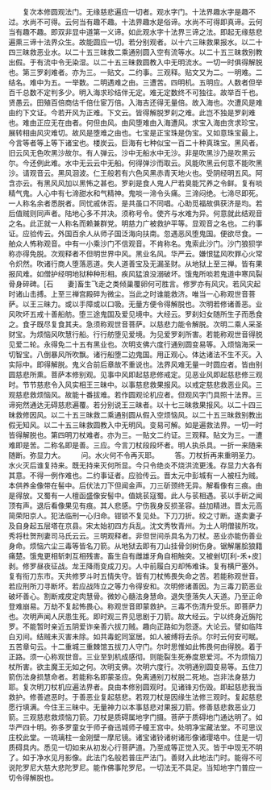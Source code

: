 <!-- { "loadSidebar": true } -->
　　复次本修圆观法门。无缘慈悲遍应一切者。观水字门。十法界趣水字是趣不过。水尚不可得。云何当有趣不趣。十法界趣水是俗谛。水尚不可得即真谛。云何当有趣不趣。即双非显中道第一义谛。如此观水字十法界三谛之法。即起无缘慈悲遍熏三谛十法界众生。故能圆应一切。若分别观者。以十六三昧救果报水。以二十四三昧救恶业水。以二十五三昧救二乘通别圆入空有流等水。以二十五三昧救别教出假。于有流中令无染湿。以二十五三昧救圆教入中无明流水。一切一时俱得解脱也。第三罗刹难者。亦为三。一贴文。二约事。三观释。贴文又为二。一明难。二结名。难中为五。一举数。二明遇难之由。三遭苦。四明机。五明应。人数者但举百千总数不定判多少。明入海求珍结伴无定。难无定数终不可独往。故举百千也。贤愚云。田殖百倍商估千倍仕宦万倍。入海吉还得无量倍。故入海也。次遭风是难由约下文证。今若开风为正难。下文云。皆得解脱罗刹之难。此岂不独是罗刹难也。难由正应无在由者。何但由风。由风堕难由入海遭风。求宝入海由贪求珍宝。展转相由风灾难切。故风是堕难之由也。七宝是正宝珠是伪宝。又如意珠宝最上。今言等者等上等下诸宝也。楼炭云。巨海有七种似宝一百二十种真珠宝。黑风者。旧云风无色吹黑沙故尔。有人弹云。沙中无船水中无沙。非是吹黑沙乃是吹黑云尔。今还例此难。水中无云云中无船。何得弹沙而取云。风能吹黑云何意不能吹黑沙。请观音云。黑风洄波。仁王般若有六色风黑赤青天地火也。受阴经明五风。阿含亦云。有黑风风加以黑怖之甚也。罗刹是食人鬼人尸若臭能咒养之令鲜。复有啖精气鬼。人心中有七渧甜水和气精神。鬼啖一渧令头痛。三渧闷绝。七渧尽即死。一人称名余者悉脱者。同忧戚休否。是共虽口不同唱。心助觅福故俱获济是均。若后值贼则同声者。陆地心多不并决。须称号令。使齐与水难为异。何意就此结观音之名。此正就一人称名而赖兼群党。明慈力广被救护平等。显观音之名也。二约事证。应验传云。外国百余人从师子国泛海向扶南。忽遇恶风堕鬼国。便欲尽食。一舶众人怖称观音。中有一小乘沙门不信观音。不肯称名。鬼索此沙门。沙门狼狈学称亦得免脱。次观释者不但明世界中风。黑业名风。华严云。嫌恨猛风吹罪心火常令炽然。吹诸行商人堕落恶道。失人道善宝及无漏圣财。从地狱上至三禅。皆有果报风难。如僧护经明地狱种种形相。疾风猛浪没溺破坏。饿鬼所啖若鬼道中寒风裂骨身碎碑。[石　　妻]畜生飞走之类倾巢覆卵何可胜言。修罗亦有风灾。若风灾起时诸山击搏。上至三禅宫殿碎为微尘。当此之时谁能救济。唯当一心称观世音菩萨。以王三昧力。或以手障或以口吸。无量方便令得解脱也。次明若修诸善恶。业风吹坏五戒十善船舫。堕三途鬼国及爱见境中。大经云。罗刹妇女随所生子而悉食之。食子既尽复食其夫。急须称观世音菩萨。以慈悲力能令解脱。次明二乘人采圣财宝。为烦恼风吹慧行船。行行舫堕见爱境。为见爱罗刹所害。若能称观世音得脱见爱二轮。永得免二十五有黑业也。次明支佛六度行通别圆变易等。入烦恼海采一切智宝。八倒暴风所吹飘。诸行船堕二边鬼国。用正观心。体达诸法不生不灭。入实际中。即得解脱。鬼义合前后章故不重说也。法界风难无量一时圆应者。皆由别圆慈悲所熏。菩萨本修别观。见事中风即起慈悲修戒定。见恶业风即起慈悲修三观时。节节慈悲令入风实相王三昧中。以事慈悲救果报风。以戒定慈悲救恶业风。三观慈悲救烦恼风。故能十番拔难。若作圆观论机应者。但观风字门具照十法界。三谛宛然通达无碍慈悲遍覆。若分别说王三昧者。以十七三昧救果报风。以二十四三昧救修因风。以二十五三昧救二乘通别圆从假入空烦恼风。以二十五三昧救别教出假无知风。以二十五三昧救圆教入中无明风。变易可解。如是遍救法界。一切一时皆得解脱也。第四明刀杖难者。亦为三。一贴文二约证。三观释。贴文为三。一遭难即是苦。二称名即是善。三应。今言刀杖段段坏者。明人执杀具。一折一来随来随断。弥显力大。
　　问。水火何不令再灭耶。
　　答。刀杖折再来重明圣力。水火灭后谁复持来。既无持来灭何所显。今只令绝炎不烧洪流更浅。存显力大各有其意。不得一例作难也。二约事证者。应验传云。晋太元中彭城有一人被枉为贼。本供养金像带在髻中。后伏法刀下但闻金声。刀三斫颈终无异。解看像有三痕。由是得放。又蜀有一人檀函盛像安髻中。值姚苌寇蜀。此人与苌相遇。苌以手斫之闻顶有声。退后看像果见有痕。其人悲感。宁伤我身反损圣容。益加精进。晋太元高简荣阳京人。犯法临刑一心归命。钳锁不复见处。下刀刀折。绞之寸断。遂卖妻子及自身起五层塔在京县。宋太始初四方兵乱。沈文秀牧青州。为土人明僧骏所攻。秀将杜贺刑妻司马氏云云。三明观释者。非但世间杀具名为刀杖。恶业亦能伤善业身命。烦恼六尘三毒等皆名刀箭。从地狱去即有刀山挂骨剑树伤身。锯解屠脍狼籍痛楚。饿鬼更相斩刺互相残害。畜生自有雌雄牙角自相触突。又被剉切[利-禾+皮]剥。修罗昼夜征战。龙王降雨变成刀刃。人中前履白刃却怖难诛。复有横尸塞外。复有衔刀东市。天共修罗斗时五情失守。皆有刀杖怖畏失命之苦。若能称观世音。若应刑所刀寻断坏。若应战阵立之等力令得安和。次明修诸善因。为三毒刀箭恶业破坏善心。割断戒皮定肉慧骨。微妙心髓法身慧命。退失堕落失人天道。乃至正命登难崩易。万劫不复起怖畏心。称观世音即蒙救护。三毒不伤清升受乐。即菩萨力也。次明声闻人厌患生死。即时观三界见思剧于刀箭。故大经云。宁以终身近旃陀罗。不能暂时亲近五阴爱诈亲善六拔刀贼。趣向正路如为怨逐。大论云。譬如临阵白刃间。结贼未灭害未除。如共毒蛇同室居。如人被缚将去杀。尔时云何安可眠。五苦章句云。十二重城三重棘馆五拔刀人守门。尔时思惟如此怖畏何由得脱。着于正路。须一心称观世音。三业至到机成感彻。则能裂生死券度恩爱河。不为烦恼刀杖所害。欲主魔王无如之何。次明支佛。次明六度行。次明通别圆变易等。五住刀箭伤法身损慧命者。若能称名即蒙圣应。免离通别刀杖脱二死地。岂非法身慈力耶。复次明刀杖机应遍法界者。良由本修别圆观时。见诸锋刃伤毁。即起慈悲我当救护。修善遮恶时。于善恶业复起慈悲。若观刀杖是因缘生法修三观时。复起慈悲愿行填满。今住王三昧中。无量神力以本事慈悲对果报刀箭。修善慈悲救恶业刀箭。三观慈悲救烦恼刀箭。刀杖是质碍属地字门摄。菩萨于质碍地门通达明了。如华严四十明。弥多罗童女于师子奋迅城师子幢王宫中。处明净宝藏法堂。不可思议庄校此堂。一琉璃柱一金刚壁一摩尼镜。诸宝诸铃诸树诸形像诸璎珞中。住是一切质碍具内。悉见一切如来从初发心行菩萨道。乃至成等正觉入灭。皆于中现无不明了。如于净水见月影像。此法门名般若普庄严法门。善财入此地法门时。能得不可说陀罗尼大慈大悲陀罗尼。能作佛事陀罗尼。一切法无不具足。当知地字门普应一切令得解脱也。
